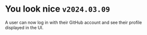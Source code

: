 # You look nice `v2024.03.09`

A user can now log in with their GitHub account and see their profile displayed in the UI.
